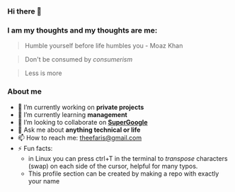 ### Hi there 👋

### I am my thoughts and my thoughts are me:

> Humble yourself before life humbles you - Moaz Khan

> Don't be consumed by *consumerism*

> Less is more

### About me

- 🔭 I’m currently working on **private projects**
- 🌱 I’m currently learning **management**
- 👯 I’m looking to collaborate on **[SuperGoogle](https://github.com/FarisHijazi/SuperGoogle)**
- 💬 Ask me about **anything technical or life**
- 📫 How to reach me: theefaris@gmail.com
- ⚡ Fun facts:
   - in Linux you can press ctrl+T in the terminal to _transpose_ characters (swap) on each side of the cursor, helpful for many typos.
   - This profile section can be created by making a repo with exactly your name
